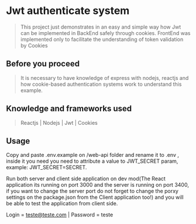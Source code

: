 # Jwt authenticate system 

> This project just demonstrates in an easy and simple way how Jwt can be implemented in BackEnd safely through cookies. FrontEnd was implemented only to facilitate the understanding of token validation by Cookies

## Before you proceed

> It is necessary to have knowledge of express with nodejs, reactjs and how cookie-based authentication systems work to understand this example.

## Knowledge and frameworks used

> Reactjs | Nodejs | Jwt | Cookies

## Usage

Copy and paste .env.example on /web-api folder and rename it to .env , inside it you need you need to attribute  a value to JWT_SECRET param, example: JWT_SECRET=SECRET. 

Run both server and client side application on dev mod(The React application its running on port 3000 and the server is running on port 3400, if you want to change the server port do not forget to change the porxy settings on the package.json from the Client application too!) and you will be able to test the application from client side.

Login = teste@teste.com | Password = teste


